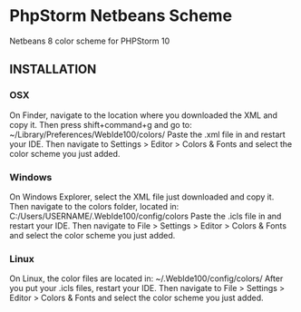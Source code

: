 # PhpStorm Netbeans Scheme
Netbeans 8 color scheme for PHPStorm 10

## INSTALLATION
### OSX
On Finder, navigate to the location where you downloaded the XML and copy it.
Then press shift+command+g and go to:
~/Library/Preferences/WebIde100/colors/
Paste the .xml file in and restart your IDE. Then navigate to Settings > Editor > Colors & Fonts and select the color scheme you just added.

### Windows
On Windows Explorer, select the XML file just downloaded and copy it.
Then navigate to the colors folder, located in: C:/Users/USERNAME/.WebIde100/config/colors Paste the .icls file in and restart your IDE.
Then navigate to File > Settings > Editor > Colors & Fonts and select the color scheme you just added.

### Linux
On Linux, the color files are located in: ~/.WebIde100/config/colors/ After you put your .icls files, restart your IDE. 
Then navigate to File > Settings > Editor > Colors & Fonts and select the color scheme you just added.
